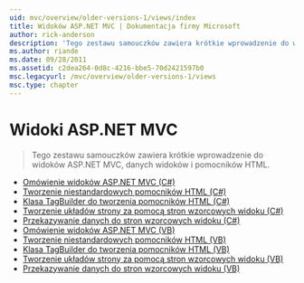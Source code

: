 ```yaml
---
uid: mvc/overview/older-versions-1/views/index
title: Widoków ASP.NET MVC | Dokumentacja firmy Microsoft
author: rick-anderson
description: 'Tego zestawu samouczków zawiera krótkie wprowadzenie do widoków ASP.NET MVC, danych widoków i pomocników HTML.'
ms.author: riande
ms.date: 09/28/2011
ms.assetid: c2dea264-0d8c-4216-bbe5-70d2421597b0
msc.legacyurl: /mvc/overview/older-versions-1/views
msc.type: chapter
---
```

<a name="aspnet-mvc-views"></a>Widoki ASP.NET MVC
====================
> Tego zestawu samouczków zawiera krótkie wprowadzenie do widoków ASP.NET MVC, danych widoków i pomocników HTML.


- [Omówienie widoków ASP.NET MVC (C#)](asp-net-mvc-views-overview-cs.md)
- [Tworzenie niestandardowych pomocników HTML (C#)](creating-custom-html-helpers-cs.md)
- [Klasa TagBuilder do tworzenia pomocników HTML (C#)](using-the-tagbuilder-class-to-build-html-helpers-cs.md)
- [Tworzenie układów strony za pomocą stron wzorcowych widoku (C#)](creating-page-layouts-with-view-master-pages-cs.md)
- [Przekazywanie danych do stron wzorcowych widoku (C#)](passing-data-to-view-master-pages-cs.md)
- [Omówienie widoków ASP.NET MVC (VB)](asp-net-mvc-views-overview-vb.md)
- [Tworzenie niestandardowych pomocników HTML (VB)](creating-custom-html-helpers-vb.md)
- [Klasa TagBuilder do tworzenia pomocników HTML (VB)](using-the-tagbuilder-class-to-build-html-helpers-vb.md)
- [Tworzenie układów strony za pomocą stron wzorcowych widoku (VB)](creating-page-layouts-with-view-master-pages-vb.md)
- [Przekazywanie danych do stron wzorcowych widoku (VB)](passing-data-to-view-master-pages-vb.md)
